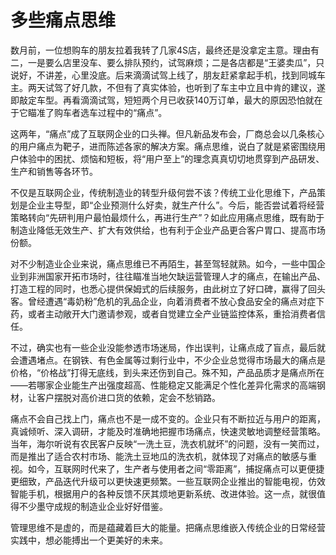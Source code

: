 # 多些痛点思维

数月前，一位想购车的朋友拉着我转了几家4S店，最终还是没拿定主意。理由有二，一是要么店里没车、要么排队预约，试驾麻烦；二是各店都是“王婆卖瓜”，只说好，不讲差，心里没底。后来滴滴试驾上线了，朋友赶紧拿起手机，找到同城车主。两天试驾了好几款，不但有了真实体验，也听到了车主中立且中肯的建议，遂即敲定车型。再看滴滴试驾，短短两个月已收获140万订单，最大的原因恐怕就在于它瞄准了购车者选车过程中的“痛点”。 

这两年，“痛点”成了互联网企业的口头禅。但凡新品发布会，厂商总会以几条核心的用户痛点为靶子，进而陈述各家的解决方案。痛点思维，说白了就是紧密围绕用户体验中的困扰、烦恼和短板，将“用户至上”的理念真真切切地贯穿到产品研发、生产和销售等各环节。 

不仅是互联网企业，传统制造业的转型升级何尝不该？传统工业化思维下，产品策划是企业主导型，即“企业预测什么好卖，就生产什么”。今后，能否尝试着将经营策略转向“先研判用户最怕最烦什么，再进行生产”？如此应用痛点思维，既有助于制造业降低无效生产、扩大有效供给，也有利于企业产品更合客户胃口、提高市场份额。 

对不少制造业企业来说，痛点思维已不再陌生，甚至驾轻就熟。如今，一些中国企业到非洲国家开拓市场时，往往瞄准当地欠缺运营管理人才的痛点，在输出产品、打造工程的同时，也悉心提供保姆式的后续服务，由此树立了好口碑，赢得了回头客。曾经遭遇“毒奶粉”危机的乳品企业，向着消费者不放心食品安全的痛点对症下药，或者主动敞开大门邀请参观，或者自觉建立全产业链监控体系，重拾消费者信任。 

不过，确实也有一些企业没能参透市场迷局，作出误判，让痛点成了盲点，最后就会遭遇堵点。在钢铁、有色金属等过剩行业中，不少企业总觉得市场最大的痛点是价格，“价格战”打得无底线，到头来还伤到自己。殊不知，产品品质才是痛点所在——若哪家企业能生产出强度超高、性能稳定又能满足个性化差异化需求的高端钢材，让客户摆脱对高价进口货的依赖，定会不愁销路。 

痛点不会自己找上门，痛点也不是一成不变的。企业只有不断拉近与用户的距离，真诚倾听、深入调研，才能及时准确地把握市场痛点，快速灵敏地调整经营策略。当年，海尔听说有农民客户反映“一洗土豆，洗衣机就坏”的问题，没有一笑而过，而是推出了适合农村市场、能洗土豆地瓜的洗衣机，就体现了对痛点的敏感与重视。如今，互联网时代来了，生产者与使用者之间“零距离”，捕捉痛点可以更便捷更细致，产品迭代升级可以更快速更频繁。一些互联网企业推出的智能电视，仿效智能手机，根据用户的各种反馈不厌其烦地更新系统、改进体验。这一点，就很值得不少墨守成规的制造业企业好好借鉴。 

管理思维不是虚的，而是蕴藏着巨大的能量。把痛点思维嵌入传统企业的日常经营实践中，想必能搏出一个更美好的未来。